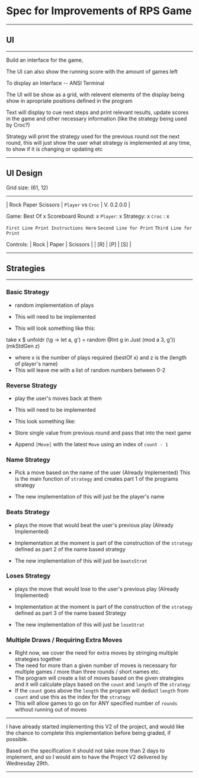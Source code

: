 # Spec for Improvements of RPS Game

---

## UI

---

Build an interface for the game, 

The UI can also show the running score with the amount of games left

To display an Interface -- ANSI Terminal

The UI will be show as a grid, with relevent elements of the display being show in apropriate positions defined in the program

Text will display to cue next steps and print relevant results, update scores in the game and other necessary information (like the strategy being used by Croc?)

Strategy will print the strategy used for the previous round not the next round, this will just show the user what strategy is implemented at any time, to show if it is changing or updating etc

---

## UI Design 

Grid size: (61, 12)

---

| Rock Paper Scissors     | `Player` vs `Croc` | V. 0.2.0.0 |

Game: Best Of x                                 Scoreboard
Round: x                                        `Player`: x
Strategy: x                                     `Croc`  : x

`First Line Print Instructions Here`
`Second Line for Print`
`Third Line for Print`

Controls:   | Rock      | Paper     | Scissors  |
            | [R]       | [P]       | [S]       |

---

## Strategies

---

### Basic Strategy 

- random implementation of plays
- This will need to be implemented

- This will look something like this:

take x $ unfoldr (\g -> let a, g') = random @Int g in Just (mod a 3, g')) (mkStdGen z)

- where x is the number of plays required (bestOf x) and z is the (length of player's name)
- This will leave me with a list of random numbers between 0-2

### Reverse Strategy 

- play the user's moves back at them
- This will need to be implemented

- This look something like:
- Store single value from previous round and pass that into the next game
- Append `[Move]` with the latest `Move` using an index of `count - 1`

### Name Strategy 

- Pick a move based on the name of the user (Already Implemented) This is the main function of `strategy` and creates part 1 of the programs strategy

- The new implementation of this will just be the player's name

### Beats Strategy 

- plays the move that would beat the user's previous play (Already Implemented)
- Implementation at the moment is part of the construction of the `strategy` defined as part 2 of the name based strategy

- The new implementation of this will just be `beatsStrat`

### Loses Strategy 

- plays the move that would lose to the user's previous play (Already Implemented)
- Implementation at the moment is part of the construction of the `strategy` defined as part 3 of the name based Strategy

- The new implementation of this will just be `loseStrat`

### Multiple Draws / Requiring Extra Moves

- Right now, we cover the need for extra moves by stringing multiple strategies together
- The need for more than a given number of moves is necessary for multiple games / more than three rounds / short names etc.
- The program will create a list of moves based on the given strategies and it will calculate plays based on the `count` and `length` of the `strategy`
- If the `count` goes above the `length` the program will deduct `length` from `count` and use this as the index for the `strategy`
- This will allow games to go on for ANY specified number of `rounds` without running out of moves

---

I have already started implementing this V2 of the project, and would like the chance to complete this implementation before being graded, if possible.

Based on the specification it should not take more than 2 days to implement, and so I would aim to have the Project V2 delivered by Wednesday 29th.

---